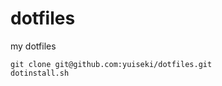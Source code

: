 dotfiles
========

my dotfiles

```
git clone git@github.com:yuiseki/dotfiles.git
dotinstall.sh
```
